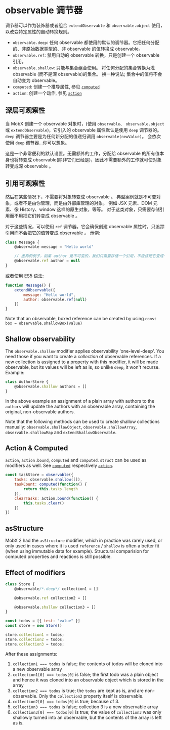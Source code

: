 # observable 调节器

调节器可以作为装饰器或者组合 `extendObservable` 和 `observable.object` 使用，以改变特定属性的自动转换规则。

* `observable.deep`: 任何 observable 都使用的默认的调节器。它把任何分配的、非原始数据类型的、非 observable 的值转换成 observable。
* `observable.ref`: 禁用自动的 observable 转换，只是创建一个 observable 引用。
* `observable.shallow`: 只能与集合组合使用。 将任何分配的集合转换为浅 observable (而不是深 observable)的集合。 换一种说法; 集合中的值将不会自动变为 observable。
* `computed`: 创建一个推导属性, 参见 [`computed`](computed-decorator.md)
* `action`: 创建一个动作, 参见 [`action`](action.md)

## 深层可观察性

当 MobX 创建一个 observable 对象时，(使用 `observable`、 `observable.object` 或 `extendObservable`)，它引入的 observable 属性默认是使用 `deep` 调节器的。`deep` 调节器主要是为任何新分配的值递归调用 `observable(newValue)`。
会依次使用 `deep` 调节器...你可以想象。

这是一个非常便利的默认设置。无需额外的工作，分配给 observable 的所有值本身也将转变成 observable(除非它们已经是)，因此不需要额外的工作就可使对象转变成深 observable 。

## 引用可观察性

然后在某些情况下，不需要将对象转变成 observable 。
典型案例就是不可变对象，或者不是由你管理，而是由外部库管理的对象。
例如 JSX 元素、DOM 元素、像 History、window 这样的原生对象，等等。
对于这类对象，只需要存储引用而不用把它们转变成 observable 。

对于这些情况，可以使用 `ref` 调节器。它会确保创建 observable 属性时，只追踪引用而不会把它的值转变成 observable 。
示例:

```javascript
class Message {
    @observable message = "Hello world"

    // 虚构的例子，如果 author 是不可变的，我们只需要存储一个引用，不应该把它变成一个可变的 observable 对象
    @observable.ref author = null
}
```

或者使用 ES5 语法:

```javascript
function Message() {
    extendObservable({
        message: "Hello world",
        author: observable.ref(null)
    })
}
```

Note that an observable, boxed reference can be created by using `const box = observable.shallowBox(value)`

## Shallow observability

The `observable.shallow` modifier applies observability 'one-level-deep'. You need those if you want to create a _collection_ of observable references.
If a new collection is assigned to a property with this modifier, it will be made observable, but its values will be left as is, so unlike `deep`, it won't recurse.
Example:

```javascript
class AuthorStore {
    @observable.shallow authors = []
}
```
In the above example an assignment of a plain array with authors to the `authors` will update the authors with an observable array, containing the original, non-observable authors.

Note that the following methods can be used to create shallow collections manually: `observable.shallowObject`, `observable.shallowArray`, `observable.shallowMap` and `extendShallowObservable`.

## Action & Computed

`action`, `action.bound`, `computed` and `computed.struct` can be used as modifiers as well.
See [`computed`](computed-decorator.md) respectively [`action`](action.md).

```javascript
const taskStore = observable({
    tasks: observable.shallow([]),
    taskCount: computed(function() {
        return this.tasks.length
    }),
    clearTasks: action.bound(function() {
        this.tasks.clear()
    })
})
```

## asStructure

MobX 2 had the `asStructure` modifier, which in practice was rarely used, or only used in cases where it is used `reference` / `shallow` is often a better fit (when using immutable data for example).
Structural comparision for computed properties and reactions is still possible.

## Effect of modifiers

```javascript
class Store {
    @observable/*.deep*/ collection1 = []

    @observable.ref collection2 = []

    @observable.shallow collection3 = []
}

const todos = [{ test: "value" }]
const store = new Store()

store.collection1 = todos;
store.collection2 = todos;
store.collection3 = todos;
```

After these assignments:

1. `collection1 === todos` is false; the contents of todos will be cloned into a new observable array
2. `collection1[0] === todos[0]` is false; the first todo was a plain object and hence it was cloned into an observable object which is stored in the array
3. `collection2 === todos` is true; the `todos` are kept as is, and are non-observable. Only the `collection2` property itself is observable.
4. `collection2[0] === todos[0]` is true; because of 3.
5. `collection3 === todos` is false; collection 3 is a new observable array
6. `collection3[0] === todos[0]` is true; the value of `collection3` was only shallowly turned into an observable, but the contents of the array is left as is.
